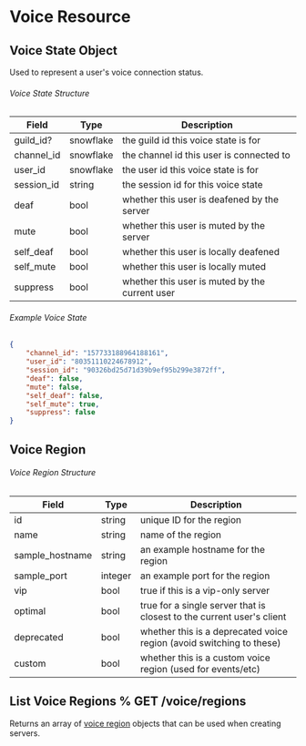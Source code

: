 # Voice Resource

## Voice State Object

Used to represent a user's voice connection status.

###### Voice State Structure

| Field | Type | Description |
|-------|------|-------------|
| guild_id? | snowflake | the guild id this voice state is for |
| channel_id | snowflake | the channel id this user is connected to |
| user_id | snowflake | the user id this voice state is for |
| session_id | string | the session id for this voice state |
| deaf | bool | whether this user is deafened by the server |
| mute | bool | whether this user is muted by the server |
| self_deaf | bool | whether this user is locally deafened |
| self_mute | bool | whether this user is locally muted |
| suppress | bool | whether this user is muted by the current user |

###### Example Voice State

```json
{
	"channel_id": "157733188964188161",
	"user_id": "80351110224678912",
	"session_id": "90326bd25d71d39b9ef95b299e3872ff",
	"deaf": false,
	"mute": false,
	"self_deaf": false,
	"self_mute": true,
	"suppress": false
}
```

## Voice Region

###### Voice Region Structure

| Field | Type | Description |
|-------|------|-------------|
| id | string | unique ID for the region |
| name | string | name of the region |
| sample_hostname | string | an example hostname for the region |
| sample_port | integer | an example port for the region |
| vip | bool | true if this is a vip-only server |
| optimal | bool | true for a single server that is closest to the current user's client |
| deprecated | bool | whether this is a deprecated voice region (avoid switching to these) |
| custom | bool | whether this is a custom voice region (used for events/etc) |

## List Voice Regions % GET /voice/regions

Returns an array of [voice region](#DOCS_VOICE/voice-region-object) objects that can be used when creating servers.

